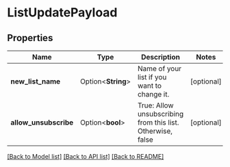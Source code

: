 # ListUpdatePayload

## Properties

Name | Type | Description | Notes
------------ | ------------- | ------------- | -------------
**new_list_name** | Option<**String**> | Name of your list if you want to change it. | [optional]
**allow_unsubscribe** | Option<**bool**> | True: Allow unsubscribing from this list. Otherwise, false | [optional]

[[Back to Model list]](../README.md#documentation-for-models) [[Back to API list]](../README.md#documentation-for-api-endpoints) [[Back to README]](../README.md)


